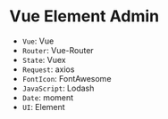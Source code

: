 # Vue Element Admin

- `Vue`: Vue
- `Router`: Vue-Router
- `State`: Vuex
- `Request`: axios
- `FontIcon`: FontAwesome
- `JavaScript`: Lodash
- `Date`: moment
- `UI`: Element
